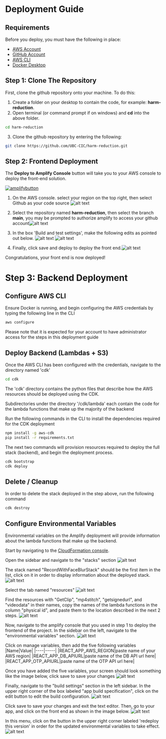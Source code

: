 # Deployment Guide

## Requirements

Before you deploy, you must have the following in place:

* [AWS Account](https://aws.amazon.com/account/)
* [GitHub Account](https://github.com/)
* [AWS CLI](https://aws.amazon.com/cli/)
* [Docker Desktop](https://www.docker.com/products/docker-desktop/)

## Step 1: Clone The Repository

First, clone the github repository onto your machine. To do this:

1. Create a folder on your desktop to contain the code, for example: **harm-reduction**.
2. Open terminal (or command prompt if on windows) and **cd** into the above folder.
```bash
cd harm-reduction
```
3. Clone the github repository by entering the following:

```bash
git clone https://github.com/UBC-CIC/harm-reduction.git
```

## Step 2: Frontend Deployment
The **Deploy to Amplify Console** button will take you to your AWS console to deploy the front-end solution.

[![amplifybutton](https://oneclick.amplifyapp.com/button.svg)](https://console.aws.amazon.com/amplify/home#/create)

1. On the AWS console. select your region on the top right, then select Github as your code source ![alt text](images/deploy1.png)
2. Select the repository named **harm-reduction**, then select the branch **main**, you may be prompted to authorize amplify to access your github account![alt text](images/deploy2.png)

3. In the box 'Build and test settings', make the following edits as pointed out below. ![alt text](images/deploy3-1.png) ![alt text](images/deploy3.png)

4. Finally, click save and deploy to deploy the front end.![alt text](images/deploy4.png)

Congratulations, your front end is now deployed!

# Step 3: Backend Deployment

## Configure AWS CLI
Ensure Docker is running, and begin configuring the AWS credentials by typing the following line in the CLI
```bash
aws configure
```
Please note that it is expected for your account to have administrator access for the steps in this deployment guide

## Deploy Backend (Lambdas + S3)
Once the AWS CLI has been configured with the credentials, navigate to the directory named 'cdk' 
```bash
cd cdk
```
The 'cdk' directory contains the python files that describe how the AWS resources should be deployed using the CDK. 

Subdirectories under the directory '/cdk/lambda' each contain the code for the lambda functions that make up the majority of the backend

Run the following commands in the CLI to install the dependencies required for the CDK deployment
```bash
npm install -g aws-cdk
pip install -r requirements.txt
```

The next two commands will provision resources required to deploy the full stack (backend), and begin the deployment process.
```bash
cdk bootstrap
cdk deploy
```
## Delete / Cleanup
In order to delete the stack deployed in the step above, run the following command
```bash
cdk destroy
```

## Configure Environmental Variables
Environmental variables on the Amplify deployment will provide information about the lambda functions that make up the backend. 

Start by navigating to the [CloudFormation console](https://us-west-2.console.aws.amazon.com/cloudformation/home?region=us-west-2#/).

Open the sidebar and navigate to the "stacks" section
![alt text](images/mainmenu.png)

The stack named "RecordWithFaceBlurStack" should be the first item in the list, click on it in order to display information about the deployed stack.
![alt text](images/stackmenu.png)

Select the tab named "resources"
![alt text](images/resources.png)

Find the resources with "GetClip", "mp4stitch", "getsignedurl", and "videodata" in their names, copy the names of the lambda functions in the column "physical id", and paste them to the location described in the next 2 steps.
![alt text](images/lambdaname.png)

Now, navigate to the amplify console that you used in step 1 to deploy the frontend of the project. In the sidebar on the left, navigate to the "environmental variables" section. 
![alt text](images/envvar.png)

Click on manage variables, then add the five following variables
|Name|Value|
|----|-----|
|REACT_APP_AWS_REGION|paste name of your AWS region|
|REACT_APP_DB_APIURL|paste name of the DB API url here|
|REACT_APP_OTP_APIURL|paste name of the OTP API url here|

Once you have added the five variables, your screen should look something like the image below, click save to save your changes
![alt text](images/addedvars.png)

Finally, navigate to the "build settings" section in the left sidebar. In the upper right corner of the box labeled "app build specification", click on the edit button to edit the build configuration. 
![alt text](images/buildsettings.png)

Click save to save your changes and exit the text editor. Then, go to your app, and click on the front end as shown in the image below.
![alt text](images/buildagain.png)

In this menu, click on the button in the upper right corner labeled 'redeploy this version' in order for the updated environmental variables to take effect.
![alt text](images/redeploy.png)
